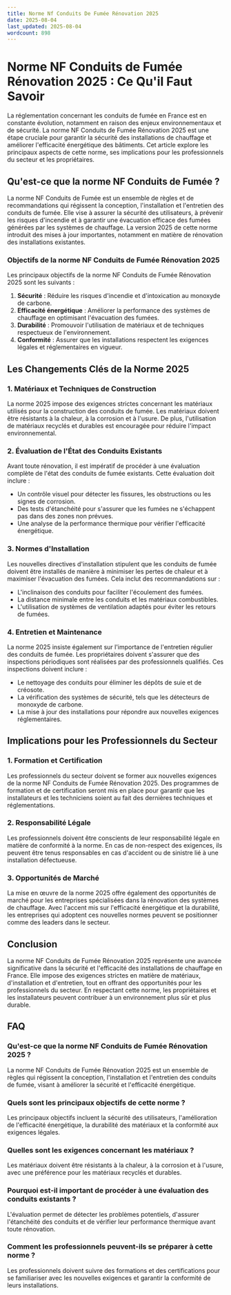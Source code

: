 ```yaml
---
title: Norme Nf Conduits De Fumée Rénovation 2025
date: 2025-08-04
last_updated: 2025-08-04
wordcount: 898
---
```


# Norme NF Conduits de Fumée Rénovation 2025 : Ce Qu'il Faut Savoir

La réglementation concernant les conduits de fumée en France est en constante évolution, notamment en raison des enjeux environnementaux et de sécurité. La norme NF Conduits de Fumée Rénovation 2025 est une étape cruciale pour garantir la sécurité des installations de chauffage et améliorer l'efficacité énergétique des bâtiments. Cet article explore les principaux aspects de cette norme, ses implications pour les professionnels du secteur et les propriétaires.

## Qu'est-ce que la norme NF Conduits de Fumée ?

La norme NF Conduits de Fumée est un ensemble de règles et de recommandations qui régissent la conception, l'installation et l'entretien des conduits de fumée. Elle vise à assurer la sécurité des utilisateurs, à prévenir les risques d'incendie et à garantir une évacuation efficace des fumées générées par les systèmes de chauffage. La version 2025 de cette norme introduit des mises à jour importantes, notamment en matière de rénovation des installations existantes.

### Objectifs de la norme NF Conduits de Fumée Rénovation 2025

Les principaux objectifs de la norme NF Conduits de Fumée Rénovation 2025 sont les suivants :

1. **Sécurité** : Réduire les risques d'incendie et d'intoxication au monoxyde de carbone.
2. **Efficacité énergétique** : Améliorer la performance des systèmes de chauffage en optimisant l'évacuation des fumées.
3. **Durabilité** : Promouvoir l'utilisation de matériaux et de techniques respectueux de l'environnement.
4. **Conformité** : Assurer que les installations respectent les exigences légales et réglementaires en vigueur.

## Les Changements Clés de la Norme 2025

### 1. Matériaux et Techniques de Construction

La norme 2025 impose des exigences strictes concernant les matériaux utilisés pour la construction des conduits de fumée. Les matériaux doivent être résistants à la chaleur, à la corrosion et à l'usure. De plus, l'utilisation de matériaux recyclés et durables est encouragée pour réduire l'impact environnemental.

### 2. Évaluation de l'État des Conduits Existants

Avant toute rénovation, il est impératif de procéder à une évaluation complète de l'état des conduits de fumée existants. Cette évaluation doit inclure :

- Un contrôle visuel pour détecter les fissures, les obstructions ou les signes de corrosion.
- Des tests d'étanchéité pour s'assurer que les fumées ne s'échappent pas dans des zones non prévues.
- Une analyse de la performance thermique pour vérifier l'efficacité énergétique.

### 3. Normes d'Installation

Les nouvelles directives d'installation stipulent que les conduits de fumée doivent être installés de manière à minimiser les pertes de chaleur et à maximiser l'évacuation des fumées. Cela inclut des recommandations sur :

- L'inclinaison des conduits pour faciliter l'écoulement des fumées.
- La distance minimale entre les conduits et les matériaux combustibles.
- L'utilisation de systèmes de ventilation adaptés pour éviter les retours de fumées.

### 4. Entretien et Maintenance

La norme 2025 insiste également sur l'importance de l'entretien régulier des conduits de fumée. Les propriétaires doivent s'assurer que des inspections périodiques sont réalisées par des professionnels qualifiés. Ces inspections doivent inclure :

- Le nettoyage des conduits pour éliminer les dépôts de suie et de créosote.
- La vérification des systèmes de sécurité, tels que les détecteurs de monoxyde de carbone.
- La mise à jour des installations pour répondre aux nouvelles exigences réglementaires.

## Implications pour les Professionnels du Secteur

### 1. Formation et Certification

Les professionnels du secteur doivent se former aux nouvelles exigences de la norme NF Conduits de Fumée Rénovation 2025. Des programmes de formation et de certification seront mis en place pour garantir que les installateurs et les techniciens soient au fait des dernières techniques et réglementations.

### 2. Responsabilité Légale

Les professionnels doivent être conscients de leur responsabilité légale en matière de conformité à la norme. En cas de non-respect des exigences, ils peuvent être tenus responsables en cas d'accident ou de sinistre lié à une installation défectueuse.

### 3. Opportunités de Marché

La mise en œuvre de la norme 2025 offre également des opportunités de marché pour les entreprises spécialisées dans la rénovation des systèmes de chauffage. Avec l'accent mis sur l'efficacité énergétique et la durabilité, les entreprises qui adoptent ces nouvelles normes peuvent se positionner comme des leaders dans le secteur.

## Conclusion

La norme NF Conduits de Fumée Rénovation 2025 représente une avancée significative dans la sécurité et l'efficacité des installations de chauffage en France. Elle impose des exigences strictes en matière de matériaux, d'installation et d'entretien, tout en offrant des opportunités pour les professionnels du secteur. En respectant cette norme, les propriétaires et les installateurs peuvent contribuer à un environnement plus sûr et plus durable.

## FAQ

### Qu'est-ce que la norme NF Conduits de Fumée Rénovation 2025 ?

La norme NF Conduits de Fumée Rénovation 2025 est un ensemble de règles qui régissent la conception, l'installation et l'entretien des conduits de fumée, visant à améliorer la sécurité et l'efficacité énergétique.

### Quels sont les principaux objectifs de cette norme ?

Les principaux objectifs incluent la sécurité des utilisateurs, l'amélioration de l'efficacité énergétique, la durabilité des matériaux et la conformité aux exigences légales.

### Quelles sont les exigences concernant les matériaux ?

Les matériaux doivent être résistants à la chaleur, à la corrosion et à l'usure, avec une préférence pour les matériaux recyclés et durables.

### Pourquoi est-il important de procéder à une évaluation des conduits existants ?

L'évaluation permet de détecter les problèmes potentiels, d'assurer l'étanchéité des conduits et de vérifier leur performance thermique avant toute rénovation.

### Comment les professionnels peuvent-ils se préparer à cette norme ?

Les professionnels doivent suivre des formations et des certifications pour se familiariser avec les nouvelles exigences et garantir la conformité de leurs installations.